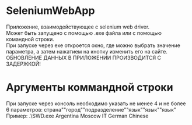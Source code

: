 # SeleniumWebApp
 Приложение, взаимодействующее с selenium web driver. <br/>
 Может быть запущено с помощью .exe файла или с помощью командной строки.<br/>
 При запуске через exe откроется окно, где можно выбрать значение параметра, а затем нажатием на кнопку изменить его на сайте. <br/>
 ОБНОВЛЕНИЕ ДАННЫХ В ПРИЛOЖЕНИИ ПРОИЗВОДИТСЯ С ЗАДЕРЖКОЙ!
 # Аргументы коммандной строки
 При запуске через консоль необходимо указать не менее 4 и не более 6 параметров: страна""город""подразделение""язык""язык""язык"
 Пример: .\SWD.exe Argentina Moscow IT German Chinese
